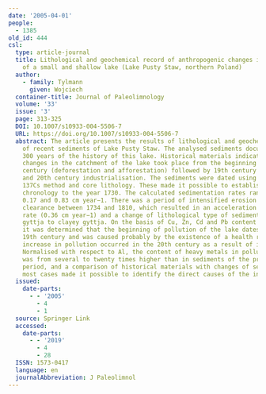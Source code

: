 ```yaml
---
date: '2005-04-01'
people:
  - 1385
old_id: 444
csl:
  type: article-journal
  title: Lithological and geochemical record of anthropogenic changes in recent sediments
    of a small and shallow lake (Lake Pusty Staw, northern Poland)
  author:
    - family: Tylmann
      given: Wojciech
  container-title: Journal of Paleolimnology
  volume: '33'
  issue: '3'
  page: 313-325
  DOI: 10.1007/s10933-004-5506-7
  URL: https://doi.org/10.1007/s10933-004-5506-7
  abstract: The article presents the results of lithological and geochemical investigations
    of recent sediments of Lake Pusty Staw. The analysed sediments document about
    300 years of the history of this lake. Historical materials indicate that significant
    changes in the catchment of the lake took place from the beginning of the 18th
    century (deforestation and afforestation) followed by 19th century tourist development,
    and 20th century industrialisation. The sediments were dated using the 210Pb and
    137Cs method and core lithology. These made it possible to establish a reliable
    chronology to the year 1730. The calculated sedimentation rates ranged between
    0.17 and 0.83 cm year−1. There was a period of intensified erosion caused by land
    clearance between 1734 and 1810, which resulted in an acceleration in sedimentation
    rate (0.36 cm year−1) and a change of lithological type of sediment from detritus
    gyttja to clayey gyttja. On the basis of Cu, Zn, Cd and Pb content in the sediments,
    it was determined that the beginning of pollution of the lake dates back to the
    19th century and was caused probably by the existence of a health resort. A systematic
    increase in pollution occurred in the 20th century as a result of industrial plants.
    Normalised with respect to Al, the content of heavy metals in polluted sediments
    was from several to twenty times higher than in sediments of the preindustrial
    period, and a comparison of historical materials with changes of sediments in
    most cases made it possible to identify the direct causes of the increase in pollution.
  issued:
    date-parts:
      - - '2005'
        - 4
        - 1
  source: Springer Link
  accessed:
    date-parts:
      - - '2019'
        - 4
        - 28
  ISSN: 1573-0417
  language: en
  journalAbbreviation: J Paleolimnol
---
```

